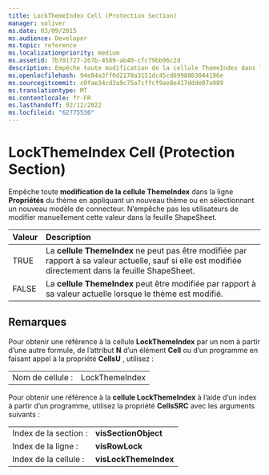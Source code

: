 ```yaml
---
title: LockThemeIndex Cell (Protection Section)
manager: soliver
ms.date: 03/09/2015
ms.audience: Developer
ms.topic: reference
ms.localizationpriority: medium
ms.assetid: 7b781727-267b-4589-ab40-cfc79bb96c2d
description: Empêche toute modification de la cellule ThemeIndex dans la ligne Propriétés du thème en appliquant un nouveau thème ou en sélectionnant un nouveau modèle de connecteur. N’empêche pas les utilisateurs de modifier manuellement cette valeur dans la feuille ShapeSheet.
ms.openlocfilehash: 94e84a3ff0d2178a3151dc45cd6998083844196e
ms.sourcegitcommit: c0fae34cd3a9c75a7cffcf9ae8e417ddde07a989
ms.translationtype: MT
ms.contentlocale: fr-FR
ms.lasthandoff: 02/12/2022
ms.locfileid: "62775530"
---
```

# <a name="lockthemeindex-cell-protection-section"></a>LockThemeIndex Cell (Protection Section)

Empêche toute **modification de la cellule ThemeIndex** dans la ligne **Propriétés** du thème en appliquant un nouveau thème ou en sélectionnant un nouveau modèle de connecteur. N’empêche pas les utilisateurs de modifier manuellement cette valeur dans la feuille ShapeSheet. 
  
|**Valeur**|**Description**|
|:-----|:-----|
|TRUE  <br/> |La **cellule ThemeIndex** ne peut pas être modifiée par rapport à sa valeur actuelle, sauf si elle est modifiée directement dans la feuille ShapeSheet. |
|FALSE  <br/> |La **cellule ThemeIndex** peut être modifiée par rapport à sa valeur actuelle lorsque le thème est modifié. |
   
## <a name="remarks"></a>Remarques

Pour obtenir une référence à la cellule **LockThemeIndex** par un nom à partir d’une autre formule, de l’attribut **N** d’un élément **Cell** ou d’un programme en faisant appel à la propriété **CellsU** , utilisez : 
  
|||
|:-----|:-----|
| Nom de cellule :  <br/> | LockThemeIndex  <br/> |
   
Pour obtenir une référence à la **cellule LockThemeIndex** à l’aide d’un index à partir d’un programme, utilisez la propriété **CellsSRC** avec les arguments suivants : 
  
|||
|:-----|:-----|
| Index de la section :  <br/> |**visSectionObject** <br/> |
| Index de la ligne :  <br/> |**visRowLock** <br/> |
| Index de la cellule :  <br/> |**visLockThemeIndex** <br/> |
   

